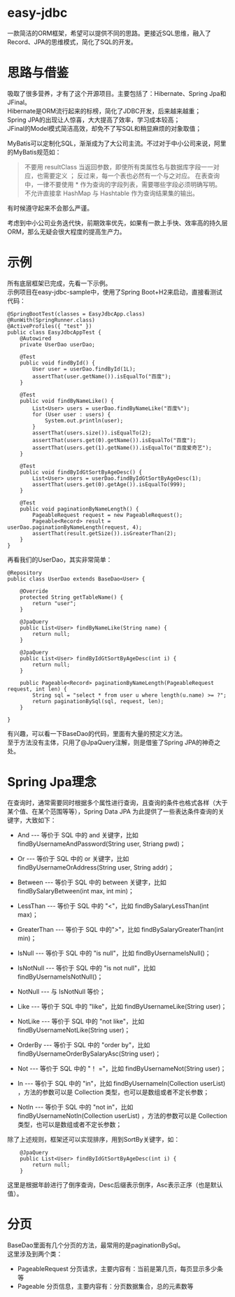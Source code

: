 # easy-jdbc
一款简洁的ORM框架，希望可以提供不同的思路。更接近SQL思维，融入了Record、JPA的思维模式，简化了SQL的开发。

# 思路与借鉴
吸取了很多营养，才有了这个开源项目。主要包括了：Hibernate、Spring Jpa和JFinal。  
Hibernate是ORM流行起来的标榜，简化了JDBC开发，后来越来越重；  
Spring JPA的出现让人惊喜，大大提高了效率，学习成本较高；  
JFinal的Model模式简洁高效，却免不了写SQL和稍显麻烦的对象取值；  

MyBatis可以定制化SQL，渐渐成为了大公司主流。不过对于中小公司来说，阿里的MyBatis规范如：  
> 不要用 resultClass 当返回参数，即使所有类属性名与数据库字段一一对应，也需要定义 ； 反过来，每一个表也必然有一个与之对应。
> 在表查询中，一律不要使用 * 作为查询的字段列表，需要哪些字段必须明确写明。
> 不允许直接拿 HashMap 与 Hashtable 作为查询结果集的输出。

有时候遵守起来不会那么严谨。

考虑到中小公司业务迭代快，前期效率优先，如果有一款上手快、效率高的持久层ORM，那么无疑会很大程度的提高生产力。

# 示例
所有底层框架已完成，先看一下示例。  
示例项目在easy-jdbc-sample中，使用了Spring Boot+H2来启动，直接看测试代码：
```
@SpringBootTest(classes = EasyJdbcApp.class)
@RunWith(SpringRunner.class)
@ActiveProfiles({ "test" })
public class EasyJdbcAppTest {
    @Autowired
    private UserDao userDao;

    @Test
    public void findById() {
        User user = userDao.findById(1L);
        assertThat(user.getName()).isEqualTo("百度");
    }

    @Test
    public void findByNameLike() {
        List<User> users = userDao.findByNameLike("百度%");
        for (User user : users) {
            System.out.println(user);
        }
        assertThat(users.size()).isEqualTo(2);
        assertThat(users.get(0).getName()).isEqualTo("百度");
        assertThat(users.get(1).getName()).isEqualTo("百度爱奇艺");
    }

    @Test
    public void findByIdGtSortByAgeDesc() {
        List<User> users = userDao.findByIdGtSortByAgeDesc(1);
        assertThat(users.get(0).getAge()).isEqualTo(999);
    }

    @Test
    public void paginationByNameLength() {
        PageableRequest request = new PageableRequest();
        Pageable<Record> result = userDao.paginationByNameLength(request, 4);
        assertThat(result.getSize()).isGreaterThan(2);
    }
}
```
再看我们的UserDao，其实非常简单：
```
@Repository
public class UserDao extends BaseDao<User> {

    @Override
    protected String getTableName() {
        return "user";
    }

    @JpaQuery
    public List<User> findByNameLike(String name) {
        return null;
    }

    @JpaQuery
    public List<User> findByIdGtSortByAgeDesc(int i) {
        return null;
    }

    public Pageable<Record> paginationByNameLength(PageableRequest request, int len) {
        String sql = "select * from user u where length(u.name) >= ?";
        return paginationBySql(sql, request, len);
    }

}
```
有兴趣，可以看一下BaseDao的代码，里面有大量的预定义方法。  
至于方法没有主体，只用了@JpaQuery注解，则是借鉴了Spring JPA的神奇之处。

# Spring Jpa理念
在查询时，通常需要同时根据多个属性进行查询，且查询的条件也格式各样（大于某个值、在某个范围等等），Spring Data JPA 为此提供了一些表达条件查询的关键字，大致如下：

- And --- 等价于 SQL 中的 and 关键字，比如 findByUsernameAndPassword(String user, Striang pwd)；

- Or --- 等价于 SQL 中的 or 关键字，比如 findByUsernameOrAddress(String user, String addr)；

- Between --- 等价于 SQL 中的 between 关键字，比如 findBySalaryBetween(int max, int min)；

- LessThan --- 等价于 SQL 中的 "<"，比如 findBySalaryLessThan(int max)；

- GreaterThan --- 等价于 SQL 中的">"，比如 findBySalaryGreaterThan(int min)；

- IsNull --- 等价于 SQL 中的 "is null"，比如 findByUsernameIsNull()；

- IsNotNull --- 等价于 SQL 中的 "is not null"，比如 findByUsernameIsNotNull()；

- NotNull --- 与 IsNotNull 等价；

- Like --- 等价于 SQL 中的 "like"，比如 findByUsernameLike(String user)；

- NotLike --- 等价于 SQL 中的 "not like"，比如 findByUsernameNotLike(String user)；

- OrderBy --- 等价于 SQL 中的 "order by"，比如 findByUsernameOrderBySalaryAsc(String user)；

- Not --- 等价于 SQL 中的 "！ ="，比如 findByUsernameNot(String user)；

- In --- 等价于 SQL 中的 "in"，比如 findByUsernameIn(Collection<String> userList) ，方法的参数可以是 Collection 类型，也可以是数组或者不定长参数；

- NotIn --- 等价于 SQL 中的 "not in"，比如 findByUsernameNotIn(Collection<String> userList) ，方法的参数可以是 Collection 类型，也可以是数组或者不定长参数；

除了上述规则，框架还可以实现排序，用到SortBy关键字，如：
```
    @JpaQuery
    public List<User> findByIdGtSortByAgeDesc(int i) {
        return null;
    }
```
这里是根据年龄进行了倒序查询，Desc后缀表示倒序，Asc表示正序（也是默认值）。  

# 分页
BaseDao里面有几个分页的方法，最常用的是paginationBySql。  
这里涉及到两个类：

- PageableRequest 分页请求，主要内容有：当前是第几页，每页显示多少条等
- Pageable 分页信息，主要内容有：分页数据集合，总的元素数等

